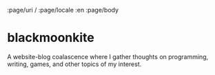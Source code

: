 :page/uri /
:page/locale :en
:page/body

# blackmoonkite

A website-blog coalascence where I gather thoughts on programming, writing, games, and other topics of my interest.

